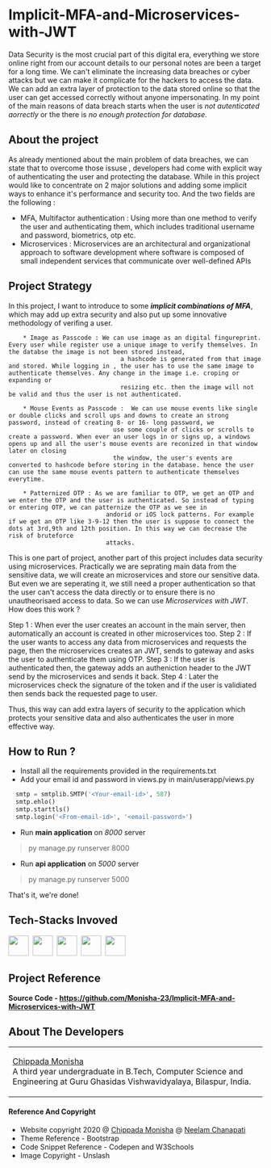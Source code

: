 # Implicit-MFA-and-Microservices-with-JWT

Data Security is the most crucial part of this digital era, everything we store online right from our account details to our  personal notes are been a target for a long time. We can't
eliminate the increasing data breaches or cyber attacks but we can make it complicate for the hackers to access the data. We can add an extra layer of protection to the data stored 
online so that the user can get accessed correctly without anyone impersonating. In my point of the main reasons of data breach starts when the user is *not autenticated aorrectly* or 
the there is *no enough protection for database*.

## About the project

As already mentioned about the main problem of data breaches, we can state that to overcome those issuse , developers had come with explicit way of authenticating the user and
protecting the database. While in this project would like to concentrate on 2 major solutions and adding some implicit ways to enhance it's performance and security too. And the two fields 
are the following :
 * MFA, Multifactor authentication : Using more than one method to verify the user and authenticating them, which includes traditional username and password, biometrics, otp etc.
 * Microservices : Microservices are an architectural and organizational approach to software development where software is composed of small independent services that communicate 
 over well-defined APIs
 
 ## Project Strategy
 
 In this project, I want to introduce to some ***implicit combinations of MFA***, which may add up extra security and also put up some innovative methodology of verifing a user.
 
        * Image as Passcode : We can use image as an digital fingureprint. Every user while register use a unique image to verify themselves. In the databse the image is not been stored instead,
                                   a hashcode is generated from that image and stored. While logging in , the user has to use the same image to authenticate themselves. Any change in the image i.e. croping or expanding or
                                   resizing etc. then the image will not be valid and thus the user is not authenticated.
 
        * Mouse Events as Passcode :  We can use mouse events like single or double clicks and scroll ups and downs to create an strong password, instead of creating 8- or 16- long password, we
                                 use some couple of clicks or scrolls to create a password. When ever an user logs in or signs up, a windows opens up and all the user's mouse events are reconized in that window later on closing 
                                 the window, the user's events are converted to hashcode before storing in the database. hence the user can use the same mouse events pattern to authenticate themselves everytime.
 
        * Patternized OTP : As we are familiar to OTP, we get an OTP and we enter the OTP and the user is authenticated. So instead of typing or entering OTP, we can patternize the OTP as we see in 
                               andorid or iOS lock patterns. For example if we get an OTP like 3-9-12 then the user is suppose to connect the dots at 3rd,9th and 12th position. In this way we can decrease the risk of bruteforce
                               attacks.
 
 This is one part of project, another part of this project includes data security using microservices. Practically we are seprating main data from the sensitive data, we will create an microservices 
 and store our sensitive data. But even we are seperating it, we still need a proper authentication so that the user can't access the data directly or to ensure there is no unautheorisaed access to 
 data. So we can use *Microservices with JWT*. How does this work ?
 
Step 1 : When ever the user creates an account in the main server, then automatically an account is created in other microservices too. 
Step 2 : If the user wants to access any data from microservices and requests the page, then the microservices creates an JWT, sends to gateway and asks the user to authenticate them using OTP.
Step 3 : If the user is authenticated then, the gateway adds an autheniction header to the JWT send by the microservices and sends it back.
Step 4 : Later the microservices check the signature of the token and if the user is validiated then sends back the requested page to user.

Thus, this way can add extra layers of security to the application which protects your sensitive data and also authenticates the user in more effective way.

## How to Run ?

* Install all the requirements provided in the requirements.txt
* Add your email id and password in views.py in main/userapp/views.py

```python 
  smtp = smtplib.SMTP('<Your-email-id>', 587)
  smtp.ehlo()
  smtp.starttls()
  smtp.login('<From-email-id>', '<email-password>')
```
 
* Run **main application** on *8000* server

 > py manage.py runserver 8000

* Run **api application** on *5000* server

> py manage.py runserver 5000

That's it, we're done!

## Tech-Stacks Invoved

<img src = "https://img.shields.io/badge/-HTML-yellow?style=for-the-badge&logo=HTML5" height = "40">&nbsp;&nbsp;<img src = "https://img.shields.io/badge/-CSS-blue?style=for-the-badge&logo=CSS3" height = "40">&nbsp;&nbsp;<img src = "https://img.shields.io/badge/-BOOTSTRAP-orange?style=for-the-badge&logo=Bootstrap" height = "40">&nbsp;&nbsp;<img src = "https://img.shields.io/badge/-DJANGO-green?style=for-the-badge&logo=DJANGO" height = "40">&nbsp;&nbsp;<img src = "https://img.shields.io/badge/-DJANGORESTFRAMEWORK-red?style=for-the-badge&logo=DJANGO-RESTFRAMEWORK" height = "40">

## Project Reference

<b>Source Code - https://github.com/Monisha-23/Implicit-MFA-and-Microservices-with-JWT</b>

## About The Developers

<table>
<tr>
  <td>

<a href = "https://github.com/Monisha-23">Chippada Monisha</a><br>
A third year undergraduate in B.Tech, Computer Science and Engineering at Guru Ghasidas Vishwavidyalaya, Bilaspur, India.<br/>
  </td>
</tr>
</table>

#### Reference And Copyright

 - Website copyright 2020 @ <a href = "https://github.com/Monisha-23">Chippada Monisha</a> @ <a href = "#">Neelam Chanapati</a>
 - Theme Reference  - Bootstrap
 - Code Snippet Reference - Codepen and W3Schools
 - Image Copyright - Unslash

 
 
 
